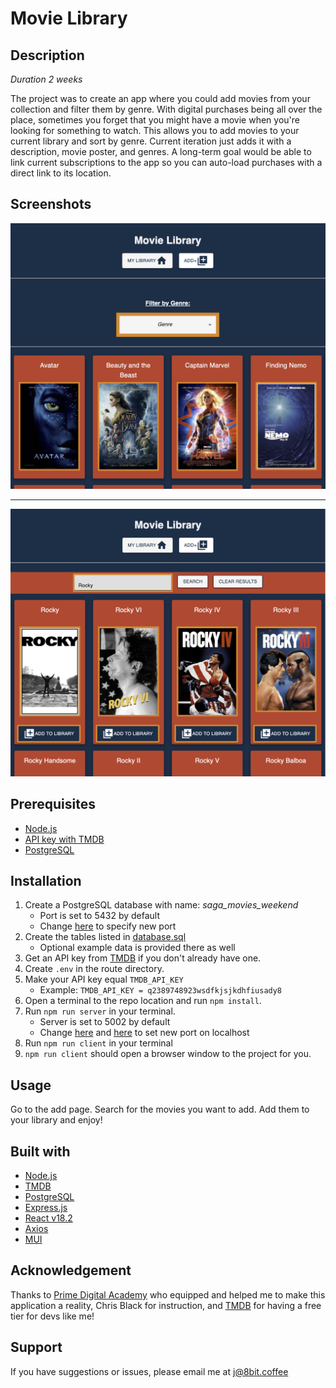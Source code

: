# Movie Library

## Description

*Duration 2 weeks*

The project was to create an app where you could add movies from your collection and filter them by genre. With digital purchases being all over the place, sometimes you forget that you might have a movie when you're looking for something to watch. This allows you to add movies to your current library and sort by genre. Current iteration just adds it with a description, movie poster, and genres. A long-term goal would be able to link current subscriptions to the app so you can auto-load purchases with a direct link to its location.

## Screenshots
![screenshot number 1](./public/images/screenshot1.png)

___


![screenshot number 2](./public/images/screenshot2.png)

## Prerequisites

- [Node.js](https://nodejs.org/en/)
- [API key with TMDB](https://developer.themoviedb.org/docs)
- [PostgreSQL](https://www.postgresql.org/)

## Installation

1. Create a PostgreSQL database with name: *saga_movies_weekend*
    - Port is set to 5432 by default
    - Change [here](server/modules/pool.js) to specify new port
2. Create the tables listed in [database.sql](database.sql)
    - Optional example data is provided there as well
3. Get an API key from [TMDB](https://developer.themoviedb.org/docs) if you don't already have one.
4. Create `.env` in the route directory.
5. Make your API key equal `TMDB_API_KEY`
    - Example: `TMDB_API_KEY = q2389748923wsdfkjsjkdhfiusady8` 
3. Open a terminal to the repo location and run `npm install`.
4. Run `npm run server` in your terminal.
    - Server is set to 5002 by default
    - Change [here](server/server.js) and [here](package.json) to set new port on localhost
5. Run `npm run client` in your terminal
6. `npm run client` should open a browser window to the project for you.

## Usage

Go to the add page. Search for the movies you want to add. Add them to your library and enjoy!

## Built with

- [Node.js](https://nodejs.org/en/)
- [TMDB](https://themoviedb.org/)
- [PostgreSQL](https://www.postgresql.org/)
- [Express.js](https://expressjs.com/)
- [React v18.2](https://react.dev/)
- [Axios](https://axios-http.com)
- [MUI](https://mui.com/)

## Acknowledgement
Thanks to [Prime Digital Academy](www.primeacademy.io) who equipped and helped me to make this application a reality, Chris Black for instruction, and [TMDB](https://themoviedb.org/) for having a free tier for devs like me!

## Support
If you have suggestions or issues, please email me at [j@8bit.coffee](mailto:j@8bit.coffee)